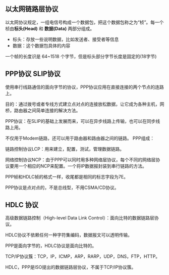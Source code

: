 
## 以太网链路层协议
以太网协议规定，一组电信号构成一个数据包，把这个数据包称之为“桢”。每一个桢由**标头(Head)** 和 **数据(Data)** 两部分组成。

- 标头：存放一些说明数据，比如发送者、接受者等信息
- 数据：这个数据包具体的内容

一个帧的长度识是 64~1518 个字节，但是标头部分字节长度是固定的(18字节)

## PPP协议 SLIP协议
使用串行线路通信的面向字节的协议，PPP协议应用在直接连接的两个节点的连路上。

目的：通过拨号或者专线方式建立点对点的连接放松数据，让它成为各种主机，网桥，路由器之间简单连接的解决方法。

PPP协议：在SLIP的基础上发展而来，可以在异步线路上传输，也可以在同步线路上用。

不仅用于Modem链路，还可以用于路由器和路由器之间的链路。
PPP组成：

链路控制协议LCP：用来建立，配置，测试，管理数据链路。

网络控制协议NCP：由于PPP可以同时用多种网络层协议，每个不同的网络层协议要用一个相应的NCP来配置。一个将IP数据报封装到串行链路的方法。

PPP帧和HDLC帧的格式一样，收尾都是相同的标志字段为7E。

PPP协议是点对点的，不是总线型，不用CSMA/CD协议。

## HDLC 协议
高级数据链路控制（High-level Data Link Control）：面向比特的数据链路层协议。

HDLC协议不依赖任何一种字符集编码，数据报文可以透明传输。

PPP是面向字节的，HDLC协议是面向比特的。

TCP/IP协议簇：TCP，IP，ICMP，ARP，RARP，UDP，DNS，FTP，HTTP。

HDLC，PPP是ISO提出的数据链路层协议，不属于TCP/IP协议簇。